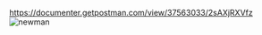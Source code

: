 https://documenter.getpostman.com/view/37563033/2sAXjRXVfz
![newman](https://github.com/user-attachments/assets/facd85d0-bd00-4d31-aee2-19f2b9ce43af)
